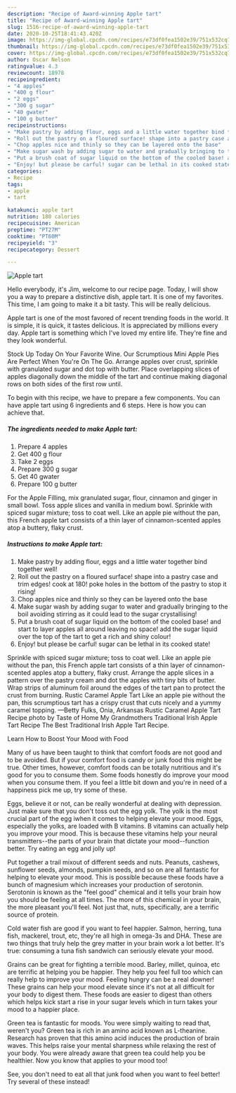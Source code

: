 ```yaml
---
description: "Recipe of Award-winning Apple tart"
title: "Recipe of Award-winning Apple tart"
slug: 1516-recipe-of-award-winning-apple-tart
date: 2020-10-25T18:41:43.420Z
image: https://img-global.cpcdn.com/recipes/e73df0fea1502e39/751x532cq70/apple-tart-recipe-main-photo.jpg
thumbnail: https://img-global.cpcdn.com/recipes/e73df0fea1502e39/751x532cq70/apple-tart-recipe-main-photo.jpg
cover: https://img-global.cpcdn.com/recipes/e73df0fea1502e39/751x532cq70/apple-tart-recipe-main-photo.jpg
author: Oscar Nelson
ratingvalue: 4.3
reviewcount: 18978
recipeingredient:
- "4 apples"
- "400 g flour"
- "2 eggs"
- "300 g sugar"
- "40 gwater"
- "100 g butter"
recipeinstructions:
- "Make pastry by adding flour, eggs and a little water together bind together well!"
- "Roll out the pastry on a floured surface! shape into a pastry case and trim edges! cook at 180! poke holes in the bottom of the pastry to stop it rising!"
- "Chop apples nice and thinly so they can be layered onto the base"
- "Make sugar wash by adding sugar to water and gradually bringing to the boil avoiding stirring as it could lead to the sugar crystallising!"
- "Put a brush coat of sugar liquid on the bottom of the cooled base! and start to layer apples all around leaving no space! add the sugar liquid over the top of the tart to get a rich and shiny colour!"
- "Enjoy! but please be carful! sugar can be lethal in its cooked state!"
categories:
- Recipe
tags:
- apple
- tart

katakunci: apple tart 
nutrition: 180 calories
recipecuisine: American
preptime: "PT27M"
cooktime: "PT60M"
recipeyield: "3"
recipecategory: Dessert

---
```



![Apple tart](https://img-global.cpcdn.com/recipes/e73df0fea1502e39/751x532cq70/apple-tart-recipe-main-photo.jpg)

Hello everybody, it's Jim, welcome to our recipe page. Today, I will show you a way to prepare a distinctive dish, apple tart. It is one of my favorites. This time, I am going to make it a bit tasty. This will be really delicious.

Apple tart is one of the most favored of recent trending foods in the world. It is simple, it is quick, it tastes delicious. It is appreciated by millions every day. Apple tart is something which I've loved my entire life. They're fine and they look wonderful.

Stock Up Today On Your Favorite Wine. Our Scrumptious Mini Apple Pies Are Perfect When You&#39;re On The Go. Arrange apples over crust, sprinkle with granulated sugar and dot top with butter. Place overlapping slices of apples diagonally down the middle of the tart and continue making diagonal rows on both sides of the first row until.


To begin with this recipe, we have to prepare a few components. You can have apple tart using 6 ingredients and 6 steps. Here is how you can achieve that.

<!--inarticleads1-->

##### The ingredients needed to make Apple tart:

1. Prepare 4 apples
1. Get 400 g flour
1. Take 2 eggs
1. Prepare 300 g sugar
1. Get 40 gwater
1. Prepare 100 g butter


For the Apple Filling, mix granulated sugar, flour, cinnamon and ginger in small bowl. Toss apple slices and vanilla in medium bowl. Sprinkle with spiced sugar mixture; toss to coat well. Like an apple pie without the pan, this French apple tart consists of a thin layer of cinnamon-scented apples atop a buttery, flaky crust. 

<!--inarticleads2-->

##### Instructions to make Apple tart:

1. Make pastry by adding flour, eggs and a little water together bind together well!
1. Roll out the pastry on a floured surface! shape into a pastry case and trim edges! cook at 180! poke holes in the bottom of the pastry to stop it rising!
1. Chop apples nice and thinly so they can be layered onto the base
1. Make sugar wash by adding sugar to water and gradually bringing to the boil avoiding stirring as it could lead to the sugar crystallising!
1. Put a brush coat of sugar liquid on the bottom of the cooled base! and start to layer apples all around leaving no space! add the sugar liquid over the top of the tart to get a rich and shiny colour!
1. Enjoy! but please be carful! sugar can be lethal in its cooked state!


Sprinkle with spiced sugar mixture; toss to coat well. Like an apple pie without the pan, this French apple tart consists of a thin layer of cinnamon-scented apples atop a buttery, flaky crust. Arrange the apple slices in a pattern over the pastry cream and dot the apples with tiny bits of butter. Wrap strips of aluminum foil around the edges of the tart pan to protect the crust from burning. Rustic Caramel Apple Tart Like an apple pie without the pan, this scrumptious tart has a crispy crust that cuts nicely and a yummy caramel topping. —Betty Fulks, Onia, Arkansas Rustic Caramel Apple Tart Recipe photo by Taste of Home My Grandmothers Traditional Irish Apple Tart Recipe The Best Traditional Irish Apple Tart Recipe. 

Learn How to Boost Your Mood with Food


Many of us have been taught to think that comfort foods are not good and to be avoided. But if your comfort food is candy or junk food this might be true. Other times, however, comfort foods can be totally nutritious and it's good for you to consume them. Some foods honestly do improve your mood when you consume them. If you feel a little bit down and you're in need of a happiness pick me up, try some of these.

Eggs, believe it or not, can be really wonderful at dealing with depression. Just make sure that you don't toss out the egg yolk. The yolk is the most crucial part of the egg iwhen it comes to helping elevate your mood. Eggs, especially the yolks, are loaded with B vitamins. B vitamins can actually help you improve your mood. This is because these vitamins help your neural transmitters--the parts of your brain that dictate your mood--function better. Try eating an egg and jolly up!

Put together a trail mixout of different seeds and nuts. Peanuts, cashews, sunflower seeds, almonds, pumpkin seeds, and so on are all fantastic for helping to elevate your mood. This is possible because these foods have a bunch of magnesium which increases your production of serotonin. Serotonin is known as the "feel good" chemical and it tells your brain how you should be feeling at all times. The more of this chemical in your brain, the more pleasant you'll feel. Not just that, nuts, specifically, are a terrific source of protein.

Cold water fish are good if you want to feel happier. Salmon, herring, tuna fish, mackerel, trout, etc, they're all high in omega-3s and DHA. These are two things that truly help the grey matter in your brain work a lot better. It's true: consuming a tuna fish sandwich can seriously elevate your mood. 

Grains can be great for fighting a terrible mood. Barley, millet, quinoa, etc are terrific at helping you be happier. They help you feel full too which can really help to improve your mood. Feeling hungry can be a real downer! These grains can help your mood elevate since it's not at all difficult for your body to digest them. These foods are easier to digest than others which helps kick start a rise in your sugar levels which in turn takes your mood to a happier place.

Green tea is fantastic for moods. You were simply waiting to read that, weren't you? Green tea is rich in an amino acid known as L-theanine. Research has proven that this amino acid induces the production of brain waves. This helps raise your mental sharpness while relaxing the rest of your body. You were already aware that green tea could help you be healthier. Now you know that applies to your mood too!

See, you don't need to eat all that junk food when you want to feel better! Try several of these instead!

